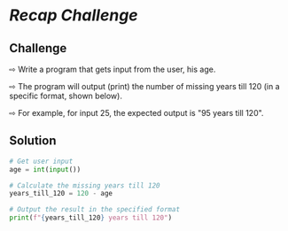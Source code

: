 
# _Recap Challenge_


## Challenge

⇨ Write a program that gets input from the user, his age.

⇨ The program will output (print) the number of missing years till 120 (in a specific format, shown below).

⇨ For example, for input 25, the expected output is "95 years till 120".

## Solution 
```py
# Get user input
age = int(input())

# Calculate the missing years till 120
years_till_120 = 120 - age

# Output the result in the specified format
print(f"{years_till_120} years till 120")
```
